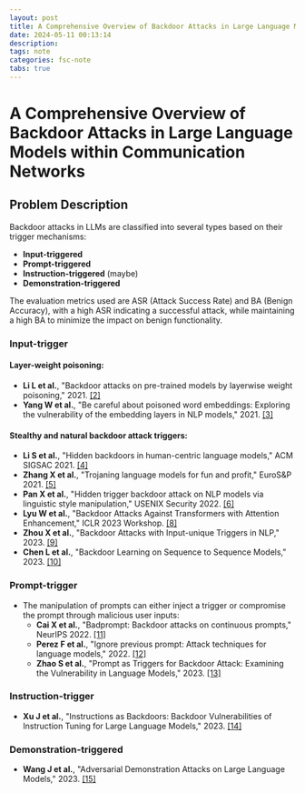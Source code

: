 ```yaml
---
layout: post
title: A Comprehensive Overview of Backdoor Attacks in Large Language Models within Communication Networks
date: 2024-05-11 00:13:14
description: 
tags: note
categories: fsc-note
tabs: true
---
```


# A Comprehensive Overview of Backdoor Attacks in Large Language Models within Communication Networks

## Problem Description
Backdoor attacks in LLMs are classified into several types based on their trigger mechanisms:
- **Input-triggered**
- **Prompt-triggered**
- **Instruction-triggered** (maybe)
- **Demonstration-triggered**

The evaluation metrics used are ASR (Attack Success Rate) and BA (Benign Accuracy), with a high ASR indicating a successful attack, while maintaining a high BA to minimize the impact on benign functionality.


### Input-trigger
#### Layer-weight poisoning:
- **Li L et al.**, "Backdoor attacks on pre-trained models by layerwise weight poisoning," 2021. [\[2\]](https://arxiv.org/pdf/2108.13888)
- **Yang W et al.**, "Be careful about poisoned word embeddings: Exploring the vulnerability of the embedding layers in NLP models," 2021. [\[3\]](https://arxiv.org/pdf/2103.15543)

#### Stealthy and natural backdoor attack triggers:
- **Li S et al.**, "Hidden backdoors in human-centric language models," ACM SIGSAC 2021. [\[4\]](LinkToPaper4)
- **Zhang X et al.**, "Trojaning language models for fun and profit," EuroS&P 2021. [\[5\]](LinkToPaper5)
- **Pan X et al.**, "Hidden trigger backdoor attack on NLP models via linguistic style manipulation," USENIX Security 2022. [\[6\]](LinkToPaper6)
- **Lyu W et al.**, "Backdoor Attacks Against Transformers with Attention Enhancement," ICLR 2023 Workshop. [\[8\]](LinkToPaper8)
- **Zhou X et al.**, "Backdoor Attacks with Input-unique Triggers in NLP," 2023. [\[9\]](https://arxiv.org/pdf/2303.14325)
- **Chen L et al.**, "Backdoor Learning on Sequence to Sequence Models," 2023. [\[10\]](https://arxiv.org/pdf/2305.02424)

### Prompt-trigger
- The manipulation of prompts can either inject a trigger or compromise the prompt through malicious user inputs:
  - **Cai X et al.**, "Badprompt: Backdoor attacks on continuous prompts," NeurIPS 2022. [\[11\]](LinkToPaper11)
  - **Perez F et al.**, "Ignore previous prompt: Attack techniques for language models," 2022. [\[12\]](https://arxiv.org/pdf/2211.09527)
  - **Zhao S et al.**, "Prompt as Triggers for Backdoor Attack: Examining the Vulnerability in Language Models," 2023. [\[13\]](https://arxiv.org/pdf/2305.01219)

### Instruction-trigger
- **Xu J et al.**, "Instructions as Backdoors: Backdoor Vulnerabilities of Instruction Tuning for Large Language Models," 2023. [\[14\]](https://arxiv.org/pdf/2305.14710)

### Demonstration-triggered
- **Wang J et al.**, "Adversarial Demonstration Attacks on Large Language Models," 2023. [\[15\]](https://arxiv.org/pdf/2305.14950)

